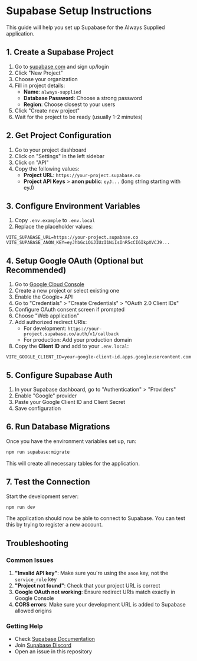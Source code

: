 # Supabase Setup Instructions

This guide will help you set up Supabase for the Always Supplied application.

## 1. Create a Supabase Project

1. Go to [supabase.com](https://supabase.com) and sign up/login
2. Click "New Project"
3. Choose your organization
4. Fill in project details:
   - **Name**: `always-supplied`
   - **Database Password**: Choose a strong password
   - **Region**: Choose closest to your users
5. Click "Create new project"
6. Wait for the project to be ready (usually 1-2 minutes)

## 2. Get Project Configuration

1. Go to your project dashboard
2. Click on "Settings" in the left sidebar
3. Click on "API"
4. Copy the following values:
   - **Project URL**: `https://your-project.supabase.co`
   - **Project API Keys** > **anon public**: `eyJ...` (long string starting with eyJ)

## 3. Configure Environment Variables

1. Copy `.env.example` to `.env.local`
2. Replace the placeholder values:

```env
VITE_SUPABASE_URL=https://your-project.supabase.co
VITE_SUPABASE_ANON_KEY=eyJhbGciOiJIUzI1NiIsInR5cCI6IkpXVCJ9...
```

## 4. Setup Google OAuth (Optional but Recommended)

1. Go to [Google Cloud Console](https://console.cloud.google.com/)
2. Create a new project or select existing one
3. Enable the Google+ API
4. Go to "Credentials" > "Create Credentials" > "OAuth 2.0 Client IDs"
5. Configure OAuth consent screen if prompted
6. Choose "Web application"
7. Add authorized redirect URIs:
   - For development: `https://your-project.supabase.co/auth/v1/callback`
   - For production: Add your production domain
8. Copy the **Client ID** and add to your `.env.local`:

```env
VITE_GOOGLE_CLIENT_ID=your-google-client-id.apps.googleusercontent.com
```

## 5. Configure Supabase Auth

1. In your Supabase dashboard, go to "Authentication" > "Providers"
2. Enable "Google" provider
3. Paste your Google Client ID and Client Secret
4. Save configuration

## 6. Run Database Migrations

Once you have the environment variables set up, run:

```bash
npm run supabase:migrate
```

This will create all necessary tables for the application.

## 7. Test the Connection

Start the development server:

```bash
npm run dev
```

The application should now be able to connect to Supabase. You can test this by trying to register a new account.

## Troubleshooting

### Common Issues

1. **"Invalid API key"**: Make sure you're using the `anon` key, not the `service_role` key
2. **"Project not found"**: Check that your project URL is correct
3. **Google OAuth not working**: Ensure redirect URIs match exactly in Google Console
4. **CORS errors**: Make sure your development URL is added to Supabase allowed origins

### Getting Help

- Check [Supabase Documentation](https://supabase.com/docs)
- Join [Supabase Discord](https://discord.supabase.com/)
- Open an issue in this repository